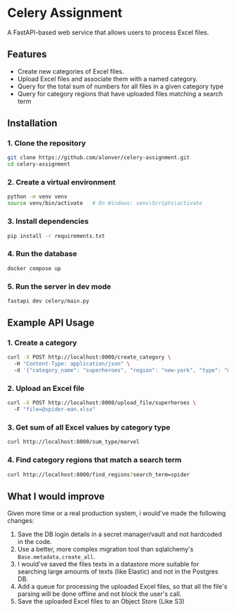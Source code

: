 
# Celery Assignment  
  
A FastAPI-based web service that allows users to process Excel files.
  
## Features  
  
- Create new categories of Excel files.
- Upload Excel files and associate them with a named category.
- Query for the total sum of numbers for all files in a given category type  
- Query for category regions that have uploaded files matching a search term  
  
## Installation  
  
### 1. Clone the repository  
  
```bash  
git clone https://github.com/alonver/celery-assignment.git
cd celery-assignment
```  
  
### 2. Create a virtual environment  

```bash    
python -m venv venv  
source venv/bin/activate   # On Windows: venv\Scripts\activate
```

  
### 3. Install dependencies  
```bash  
pip install -r requirements.txt  
```
  
### 4. Run the database  

```bash    
docker compose up
```
  
### 5. Run the server in dev mode
```bash  
fastapi dev celery/main.py
```

## Example API Usage  

### 1. Create a category  
```bash  
curl -X POST http://localhost:8000/create_category \  
  -H "Content-Type: application/json" \  
  -d '{"category_name": "superheroes", "region": "new-york", "type": "marvel"}'  
```
  
### 2. Upload an Excel file  
```bash  
curl -X POST http://localhost:8000/upload_file/superheroes \  
  -F "file=@spider-man.xlsx"  
```
  
### 3. Get sum of all Excel values by category type  
```bash
curl http://localhost:8000/sum_type/marvel
```

### 4. Find category regions that match a search term  
```bash
curl http://localhost:8000/find_regions?search_term=spider
```
## What I would improve

Given more time or a real production system, i would've made the following changes:
1. Save the DB login details in a secret manager/vault and not hardcoded in the code.
2. Use a better, more complex migration tool than sqlalchemy's `Base.metadata.create_all`.
3. I would've saved the files texts in a datastore more suitable for searching large amounts of texts (like Elastic) and not in the Postgres DB.
4. Add a queue for processing the uploaded Excel files, so that all the file's parsing will be done offline and not block the user's call.
5. Save the uploaded Excel files to an Object Store (Like S3)


